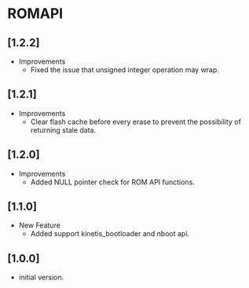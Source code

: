 # ROMAPI

## [1.2.2]

- Improvements
  - Fixed the issue that unsigned integer operation may wrap.

## [1.2.1]

- Improvements
  - Clear flash cache before every erase to prevent the possibility of returning stale data.

## [1.2.0]

- Improvements
  - Added NULL pointer check for ROM API functions.

## [1.1.0]

- New Feature
  - Added support kinetis_bootloader and nboot api.

## [1.0.0]

- initial version.
